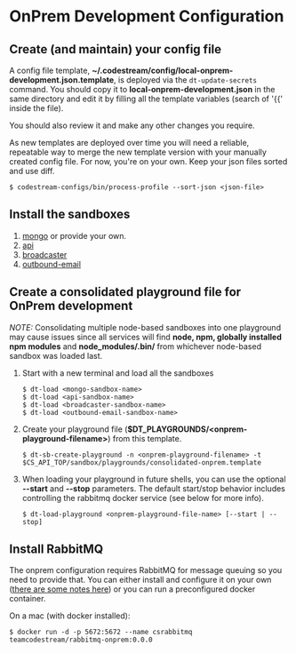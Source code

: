 # OnPrem Development Configuration

## Create (and maintain) your config file
A config file template,
**~/.codestream/config/local-onprem-development.json.template**, is deployed via
the `dt-update-secrets` command. You should copy it to
**local-onprem-development.json** in the same directory and edit it by filling
all the template variables (search of '{{' inside the file).

You should also review it and make any other changes you require.

As new templates are deployed over time you will need a reliable, repeatable way
to merge the new template version with your manually created config file. For
now, you're on your own. Keep your json files sorted and use diff.
```
$ codestream-configs/bin/process-profile --sort-json <json-file>
```

## Install the sandboxes
1. [mongo](https://github.com/teamcodestream/mongodb_tools) or provide your own.
1. [api](README.md)
1. [broadcaster](https://github.com/teamcodestream/broadcaster)
1. [outbound-email](https://github.com/teamcodestream/outbound_email)

## Create a consolidated playground file for OnPrem development

_NOTE:_ Consolidating multiple node-based sandboxes into one playground may
cause issues since all services will find **node, npm, globally installed npm
modules** and **node_modules/.bin/** from whichever node-based sandbox was loaded
last.

1. Start with a new terminal and load all the sandboxes
	```
	$ dt-load <mongo-sandbox-name>
	$ dt-load <api-sandbox-name>
	$ dt-load <broadcaster-sandbox-name>
	$ dt-load <outbound-email-sandbox-name>
	```

1. Create your playground file (**$DT_PLAYGROUNDS/\<onprem-playground-filename\>**) from this template.
	```
	$ dt-sb-create-playground -n <onprem-playground-filename> -t $CS_API_TOP/sandbox/playgrounds/consolidated-onprem.template
	```

1. When loading your playground in future shells, you can use the optional
   **--start** and **--stop** parameters. The default start/stop behavior
   includes controlling the rabbitmq docker service (see below for more info).
	```
	$ dt-load-playground <onprem-playground-file-name> [--start | --stop]
	```

## Install RabbitMQ

The onprem configuration requires RabbitMQ for message queuing so you need to
provide that. You can either install and configure it on your own ([there are
some notes here](README.rabbitmq)) or you can run a preconfigured docker
container.

On a mac (with docker installed):
```
$ docker run -d -p 5672:5672 --name csrabbitmq teamcodestream/rabbitmq-onprem:0.0.0
```

